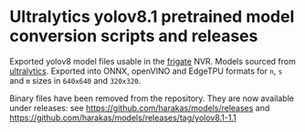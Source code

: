 
# Ultralytics yolov8.1 pretrained model conversion scripts and releases

Exported yolov8 model files usable in the [frigate](https://github.com/blakeblackshear/frigate) NVR. Models sourced from [ultralytics](https://github.com/ultralytics/assets/releases/tag/v8.1.0). Exported into ONNX, openVINO and EdgeTPU formats for `n`, `s` and `m` sizes in `640x640` and `320x320`.

Binary files have been removed from the repository. They are now available under releases: see https://github.com/harakas/models/releases and https://github.com/harakas/models/releases/tag/yolov8.1-1.1


